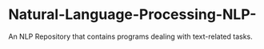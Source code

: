 # Natural-Language-Processing-NLP-
An NLP Repository that contains programs dealing with text-related tasks. 
